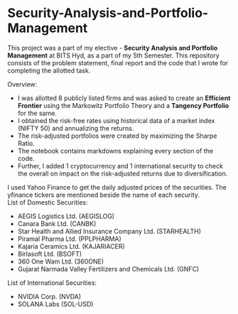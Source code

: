 # Security-Analysis-and-Portfolio-Management
This project was a part of my elective - **Security Analysis and Portfolio Management** at BITS Hyd, as a part of my 5th Semester. This repository consists of the problem statement, final report and the code that I wrote for completing the allotted task.

Overview:
- I was allotted 8 publicly listed firms and was asked to create an **Efficient Frontier** using the Markowitz Portfolio Theory and a **Tangency Portfolio** for the same.
- I obtained the risk-free rates using historical data of a market index (NIFTY 50) and annualizing the returns.
- The risk-adjusted portfolios were created by maximizing the Sharpe Ratio.
- The notebook contains markdowns explaining every section of the code.
- Further, I added 1 cryptocurrency and 1 international security to check the overall on impact on the risk-adjusted returns due to diversification.

I used Yahoo Finance to get the daily adjusted prices of the securities. The yfinance tickers are mentioned beside the name of each security.  
List of Domestic Securities:
- AEGIS Logistics Ltd. (AEGISLOG)
- Canara Bank Ltd. (CANBK)
- Star Health and Allied Insurance Company Ltd. (STARHEALTH)
- Piramal Pharma Ltd. (PPLPHARMA)
- Kajaria Ceramics Ltd. (KAJARIACER)
- Birlasoft Ltd. (BSOFT)
- 360 One Wam Ltd. (360ONE)
- Gujarat Narmada Valley Fertilizers and Chemicals Ltd. (GNFC)

 List of International Securities:
 - NVIDIA Corp. (NVDA)
 - SOLANA Labs (SOL-USD)
